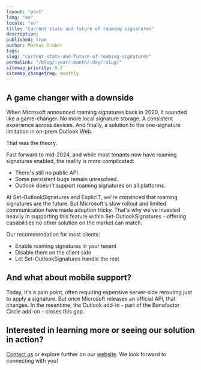 ```yaml
---
layout: "post"
lang: "en"
locale: "en"
title: "Current state and future of roaming signatures"
description:
published: true
author: Markus Gruber
tags: 
slug: "current-state-and-future-of-roaming-signatures"
permalink: "/blog/:year/:month/:day/:slug/"
sitemap_priority: 0.5
sitemap_changefreq: monthly
---
```

## A game changer with a downside
When Microsoft announced roaming signatures back in 2020, it sounded like a game-changer. No more local signature storage. A consistent experience across devices. And finally, a solution to the one-signature limitation in on-prem Outlook Web.

That was the theory.

Fast forward to mid-2024, and while most tenants now have roaming signatures enabled, the reality is more complicated:
- There's still no public API.
- Some persistent bugs remain unresolved.
- Outlook doesn't support roaming signatures on all platforms.

At Set-OutlookSignatures and ExplicIT, we're convinced that roaming signatures are the future. But Microsoft's slow rollout and limited communication have made adoption tricky. That's why we've invested heavily in supporting this feature within Set-OutlookSignatures - offering capabilities no other solution on the market can match.

Our recommendation for most clients:
- Enable roaming signatures in your tenant
- Disable them on the client side
- Let Set-OutlookSignatures handle the rest

## And what about mobile support?
Today, it's a pain point, often requiring expensive server-side rerouting just to apply a signature. But once Microsoft releases an official API, that changes. In the meantime, the Outlook add-in - part of the Benefactor Circle add-on - closes this gap.

## Interested in learning more or seeing our solution in action?
[Contact us](/contact/) or explore further on our [website](/). We look forward to connecting with you!
